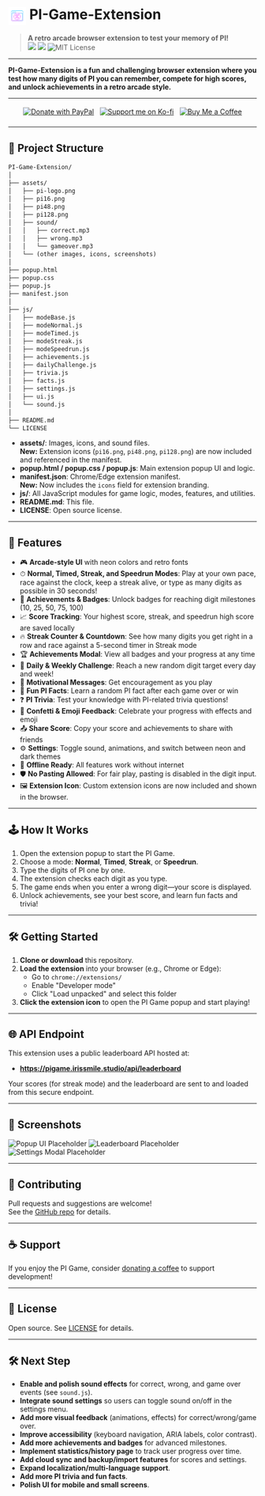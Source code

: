 # <img src="assets/pi-logo.png" alt="PI Game Logo" width="36" style="vertical-align:middle;"> PI-Game-Extension

> **A retro arcade browser extension to test your memory of PI!**  
> <img src="https://img.shields.io/badge/Arcade%20UI-%F0%9F%8E%B8%20Neon%20Retro-blueviolet?style=flat-square">
> <img src="https://img.shields.io/badge/PI%20Digits-3.14159...-green?style=flat-square">
> <img src="https://img.shields.io/badge/license-MIT-green?style=flat-square" alt="MIT License">

---

**PI-Game-Extension is a fun and challenging browser extension where you test how many digits of PI you can remember, compete for high scores, and unlock achievements in a retro arcade style.**

---

<!-- Donation Buttons -->
<div align="center" style="margin-bottom: 18px;">
  <a href="https://www.paypal.com/paypalme/IrisSmile" target="_blank" style="display:inline-block;margin:4px;">
    <img src="https://img.shields.io/badge/Donate%20with-PayPal-003087?logo=paypal&logoColor=white&style=for-the-badge" alt="Donate with PayPal">
  </a>
  <a href="https://ko-fi.com/IrisSmile" target="_blank" style="display:inline-block;margin:4px;">
    <img src="https://img.shields.io/badge/Support%20me%20on-Ko--fi-29abe0?logo=kofi&logoColor=white&style=for-the-badge" alt="Support me on Ko-fi">
  </a>
  <a href="https://www.buymeacoffee.com/IrisSmile" target="_blank" style="display:inline-block;margin:4px;">
    <img src="https://img.shields.io/badge/Buy%20Me%20a%20Coffee-yellow?logo=buy-me-a-coffee&logoColor=white&style=for-the-badge" alt="Buy Me a Coffee">
  </a>
</div>

---

## 📁 Project Structure

```
PI-Game-Extension/
│
├── assets/
│   ├── pi-logo.png
│   ├── pi16.png
│   ├── pi48.png
│   ├── pi128.png
│   ├── sound/
│   │   ├── correct.mp3
│   │   ├── wrong.mp3
│   │   └── gameover.mp3
│   └── (other images, icons, screenshots)
│
├── popup.html
├── popup.css
├── popup.js
├── manifest.json
│
├── js/
│   ├── modeBase.js
│   ├── modeNormal.js
│   ├── modeTimed.js
│   ├── modeStreak.js
│   ├── modeSpeedrun.js
│   ├── achievements.js
│   ├── dailyChallenge.js
│   ├── trivia.js
│   ├── facts.js
│   ├── settings.js
│   ├── ui.js
│   └── sound.js
│
├── README.md
└── LICENSE
```

- **assets/**: Images, icons, and sound files.  
  **New:** Extension icons (`pi16.png`, `pi48.png`, `pi128.png`) are now included and referenced in the manifest.
- **popup.html / popup.css / popup.js**: Main extension popup UI and logic.
- **manifest.json**: Chrome/Edge extension manifest.  
  **New:** Now includes the `icons` field for extension branding.
- **js/**: All JavaScript modules for game logic, modes, features, and utilities.
- **README.md**: This file.
- **LICENSE**: Open source license.

---

## 🚀 Features

- 🎮 **Arcade-style UI** with neon colors and retro fonts
- ⏱ **Normal, Timed, Streak, and Speedrun Modes**: Play at your own pace, race against the clock, keep a streak alive, or type as many digits as possible in 30 seconds!
- 🏅 **Achievements & Badges**: Unlock badges for reaching digit milestones (10, 25, 50, 75, 100)
- 📈 **Score Tracking**: Your highest score, streak, and speedrun high score are saved locally
- 🔥 **Streak Counter & Countdown**: See how many digits you get right in a row and race against a 5-second timer in Streak mode
- 🏆 **Achievements Modal**: View all badges and your progress at any time
- 🎯 **Daily & Weekly Challenge**: Reach a new random digit target every day and week!
- 💬 **Motivational Messages**: Get encouragement as you play
- 🧠 **Fun PI Facts**: Learn a random PI fact after each game over or win
- ❓ **PI Trivia**: Test your knowledge with PI-related trivia questions!
- 🎉 **Confetti & Emoji Feedback**: Celebrate your progress with effects and emoji
- 📤 **Share Score**: Copy your score and achievements to share with friends
- ⚙️ **Settings**: Toggle sound, animations, and switch between neon and dark themes
- 📴 **Offline Ready**: All features work without internet
- 🛡️ **No Pasting Allowed**: For fair play, pasting is disabled in the digit input.
- 🖼️ **Extension Icon**: Custom extension icons are now included and shown in the browser.

---

## 🕹 How It Works

1. Open the extension popup to start the PI Game.
2. Choose a mode: **Normal**, **Timed**, **Streak**, or **Speedrun**.
3. Type the digits of PI one by one.
4. The extension checks each digit as you type.
5. The game ends when you enter a wrong digit—your score is displayed.
6. Unlock achievements, see your best score, and learn fun facts and trivia!

---

## 🛠 Getting Started

1. **Clone or download** this repository.
2. **Load the extension** into your browser (e.g., Chrome or Edge):
   - Go to `chrome://extensions/`
   - Enable "Developer mode"
   - Click "Load unpacked" and select this folder
3. **Click the extension icon** to open the PI Game popup and start playing!

---

## 🌐 API Endpoint

This extension uses a public leaderboard API hosted at:

- **https://pigame.irissmile.studio/api/leaderboard**

Your scores (for streak mode) and the leaderboard are sent to and loaded from this secure endpoint.

---

## 📸 Screenshots

<!--
Add your screenshots below. Example:
![Popup UI](assets/screenshots/popup-ui.png)
![Leaderboard](assets/screenshots/leaderboard.png)
![Settings Modal](assets/screenshots/settings-modal.png)
-->

<!-- Screenshot placeholders -->
![Popup UI Placeholder](assets/screenshots/popup-ui-placeholder.png)
![Leaderboard Placeholder](assets/screenshots/leaderboard-placeholder.png)
![Settings Modal Placeholder](assets/screenshots/settings-modal-placeholder.png)

---

## 🤝 Contributing

Pull requests and suggestions are welcome!  
See the [GitHub repo](https://github.com/SawsanDaban/PI-Game-Extension) for details.

---

## ☕ Support

If you enjoy the PI Game, consider [donating a coffee](https://www.buymeacoffee.com/IrisSmile) to support development!

---

## 📄 License

Open source. See [LICENSE](LICENSE) for details.

---

## 🛠️ Next Step

- **Enable and polish sound effects** for correct, wrong, and game over events (see `sound.js`).
- **Integrate sound settings** so users can toggle sound on/off in the settings menu.
- **Add more visual feedback** (animations, effects) for correct/wrong/game over.
- **Improve accessibility** (keyboard navigation, ARIA labels, color contrast).
- **Add more achievements and badges** for advanced milestones.
- **Implement statistics/history page** to track user progress over time.
- **Add cloud sync and backup/import features** for scores and settings.
- **Expand localization/multi-language support**.
- **Add more PI trivia and fun facts**.
- **Polish UI for mobile and small screens**.
